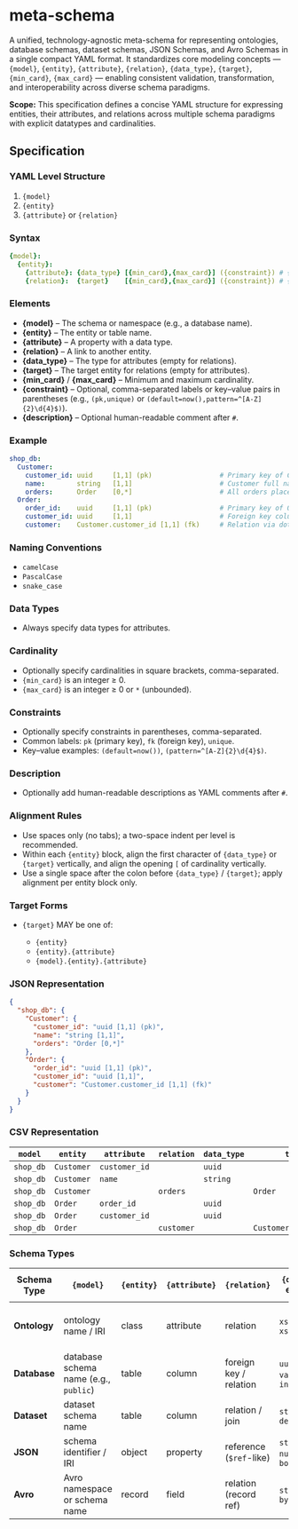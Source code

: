 # meta-schema

A unified, technology-agnostic meta-schema for representing ontologies, database schemas, dataset schemas, JSON Schemas, and Avro Schemas in a single compact YAML format. It standardizes core modeling concepts — `{model}`, `{entity}`, `{attribute}`, `{relation}`, `{data_type}`, `{target}`, `{min_card}`, `{max_card}` — enabling consistent validation, transformation, and interoperability across diverse schema paradigms.

**Scope:** This specification defines a concise YAML structure for expressing entities, their attributes, and relations across multiple schema paradigms with explicit datatypes and cardinalities.

## Specification

### YAML Level Structure
1. `{model}`
2. `{entity}`
3. `{attribute}` or `{relation}`

### Syntax
```yaml
{model}:
  {entity}:
    {attribute}: {data_type} [{min_card},{max_card}] ({constraint}) # {description}
    {relation}:  {target}    [{min_card},{max_card}] ({constraint}) # {description}
````

### Elements

* **{model}** – The schema or namespace (e.g., a database name).
* **{entity}** – The entity or table name.
* **{attribute}** – A property with a data type.
* **{relation}** – A link to another entity.
* **{data\_type}** – The type for attributes (empty for relations).
* **{target}** – The target entity for relations (empty for attributes).
* **{min\_card}** / **{max\_card}** – Minimum and maximum cardinality.
* **{constraint}** – Optional, comma-separated labels or key–value pairs in parentheses (e.g., `(pk,unique)` or `(default=now(),pattern=^[A-Z]{2}\d{4}$)`).
* **{description}** – Optional human-readable comment after `#`.

### Example

```yaml
shop_db:
  Customer:
    customer_id: uuid     [1,1] (pk)                 # Primary key of Customer
    name:        string   [1,1]                      # Customer full name
    orders:      Order    [0,*]                      # All orders placed by this customer
  Order:
    order_id:    uuid     [1,1] (pk)                 # Primary key of Order
    customer_id: uuid     [1,1]                      # Foreign key column to Customer
    customer:    Customer.customer_id [1,1] (fk)     # Relation via dot-notation
```

### Naming Conventions

* `camelCase`
* `PascalCase`
* `snake_case`

### Data Types

* Always specify data types for attributes.

### Cardinality

* Optionally specify cardinalities in square brackets, comma-separated.
* `{min_card}` is an integer ≥ 0.
* `{max_card}` is an integer ≥ 0 or `*` (unbounded).

### Constraints

* Optionally specify constraints in parentheses, comma-separated.
* Common labels: `pk` (primary key), `fk` (foreign key), `unique`.
* Key–value examples: `(default=now())`, `(pattern=^[A-Z]{2}\d{4}$)`.

### Description

* Optionally add human-readable descriptions as YAML comments after `#`.

### Alignment Rules

* Use spaces only (no tabs); a two-space indent per level is recommended.
* Within each `{entity}` block, align the first character of `{data_type}` or `{target}` vertically, and align the opening `[` of cardinality vertically.
* Use a single space after the colon before `{data_type}` / `{target}`; apply alignment per entity block only.

### Target Forms

* `{target}` MAY be one of:

  * `{entity}`
  * `{entity}.{attribute}`
  * `{model}.{entity}.{attribute}`

### JSON Representation

```json
{
  "shop_db": {
    "Customer": {
      "customer_id": "uuid [1,1] (pk)",
      "name": "string [1,1]",
      "orders": "Order [0,*]"
    },
    "Order": {
      "order_id": "uuid [1,1] (pk)",
      "customer_id": "uuid [1,1]",
      "customer": "Customer.customer_id [1,1] (fk)"
    }
  }
}
```

### CSV Representation

| `model`   | `entity`   | `attribute`   | `relation` | `data_type` | `target`               | `min_card` | `max_card` |
| --------- | ---------- | ------------- | ---------- | ----------- | ---------------------- | ---------- | ---------- |
| `shop_db` | `Customer` | `customer_id` |            | `uuid`      |                        | `1`        | `1`        |
| `shop_db` | `Customer` | `name`        |            | `string`    |                        | `1`        | `1`        |
| `shop_db` | `Customer` |               | `orders`   |             | `Order`                | `0`        | `*`        |
| `shop_db` | `Order`    | `order_id`    |            | `uuid`      |                        | `1`        | `1`        |
| `shop_db` | `Order`    | `customer_id` |            | `uuid`      |                        | `1`        | `1`        |
| `shop_db` | `Order`    |               | `customer` |             | `Customer.customer_id` | `1`        | `1`        |

### Schema Types

| Schema Type  | `{model}`                             | `{entity}` | `{attribute}` | `{relation}`            | `{data_type}` examples        | `{target}` examples      | `{min_card},{max_card}` meaning                                |
| ------------ | ------------------------------------- | ---------- | ------------- | ----------------------- | ----------------------------- | ------------------------ | -------------------------------------------------------------- |
| **Ontology** | ontology name / IRI                   | class      | attribute     | relation                | `xsd:string`, `xsd:dateTime`  | `ex:Person`, `ex:Order`  | Minimum/maximum property occurrences in class definition       |
| **Database** | database schema name (e.g., `public`) | table      | column        | foreign key / relation  | `uuid`, `varchar`, `integer`  | `Customer`, `Order`      | Min/max constraint on column value count per row (rarely used) |
| **Dataset**  | dataset schema name                   | table      | column        | relation / join         | `string`, `date`, `decimal`   | `Customer`, `Product`    | Min/max rows linked in relation                                |
| **JSON**     | schema identifier / IRI               | object     | property      | reference (`$ref`-like) | `string`, `number`, `boolean` | `#/definitions/Customer` | Min/max items or property occurrences                          |
| **Avro**     | Avro namespace or schema name         | record     | field         | relation (record ref)   | `string`, `long`, `bytes`     | `Customer`, `Order`      | Min/max occurrences in array/field constraints                 |
